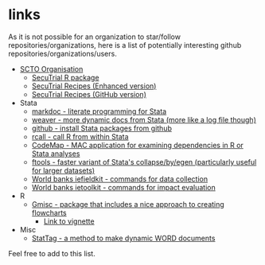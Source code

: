 # links
As it is not possible for an organization to star/follow repositories/organizations, here is a list of potentially interesting github repositories/organizations/users.

* [SCTO Organisation](https://github.com/SwissClinicalTrialOrganisation)
  * [SecuTrial R package](https://github.com/SwissClinicalTrialOrganisation/DM_secuTrial_R)
  * [SecuTrial Recipes (Enhanced version)](https://swissclinicaltrialorganisation.github.io/DM_secuTrial_recipes/)
  * [SecuTrial Recipes (GitHub version)](https://github.com/SwissClinicalTrialOrganisation/DM_secuTrial_recipes)
* Stata
  * [markdoc - literate programming for Stata](https://github.com/haghish/markdoc)
  * [weaver - more dynamic docs from Stata (more like a log file though)](https://github.com/haghish/weaver)
  * [github - install Stata packages from github](https://github.com/haghish/markdoc)
  * [rcall - call R from within Stata](https://github.com/haghish/rcall)
  * [CodeMap - MAC application for examining dependencies in R or Stata analyses](https://github.com/haghish/CodeMap)
  * [ftools - faster variant of Stata's collapse/by/egen (particularly useful for larger datasets)](https://github.com/sergiocorreia/ftools)
  * [World banks iefieldkit - commands for data collection](https://github.com/worldbank/iefieldkit)
  * [World banks ietoolkit - commands for impact evaluation](https://github.com/worldbank/ietoolkit)
* R
  * [Gmisc - package that includes a nice approach to creating flowcharts](https://github.com/gforge/Gmisc)
    * [Link to vignette](https://cran.r-project.org/web/packages/Gmisc/vignettes/Grid-based_flowcharts.html)
* Misc
  * [StatTag - a method to make dynamic WORD documents](https://github.com/stattag)
  
  
  
Feel free to add to this list.
